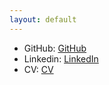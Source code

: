 ```yaml
---
layout: default
---
```



- GitHub: [GitHub](https://github.com/mimiyufanyou)
- Linkedin: [LinkedIn](https://www.linkedin.com/in/mimi-yufan-you/)
- CV: [CV](https://github.com/mimiyufanyou/mimiyufanyou.github.io/blob/master/assets/MIMI%20YUFAN%20YOU%20-%20CV%20-%2020221228.pdf)


